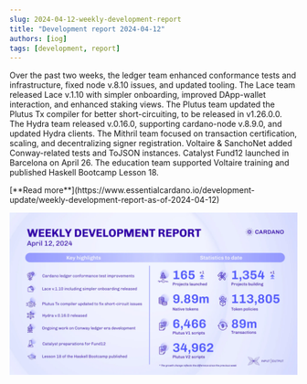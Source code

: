 ```yaml
---
slug: 2024-04-12-weekly-development-report
title: "Development report 2024-04-12"
authors: [iog]
tags: [development, report]
---
```


Over the past two weeks, the ledger team enhanced conformance tests and infrastructure, fixed node v.8.10 issues, and updated tooling. The Lace team released Lace v.1.10 with simpler onboarding, improved DApp-wallet interaction, and enhanced staking views. The Plutus team updated the Plutus Tx compiler for better short-circuiting, to be released in v1.26.0.0. The Hydra team released v.0.16.0, supporting cardano-node v.8.9.0, and updated Hydra clients. The Mithril team focused on transaction certification, scaling, and decentralizing signer registration. Voltaire & SanchoNet added Conway-related tests and ToJSON instances. Catalyst Fund12 launched in Barcelona on April 26. The education team supported Voltaire training and published Haskell Bootcamp Lesson 18.

<div style={{ textAlign: 'right' }}>
 [**Read more**](https://www.essentialcardano.io/development-update/weekly-development-report-as-of-2024-04-12) 
</div>

 ![weekly development report](./banner.webp)

